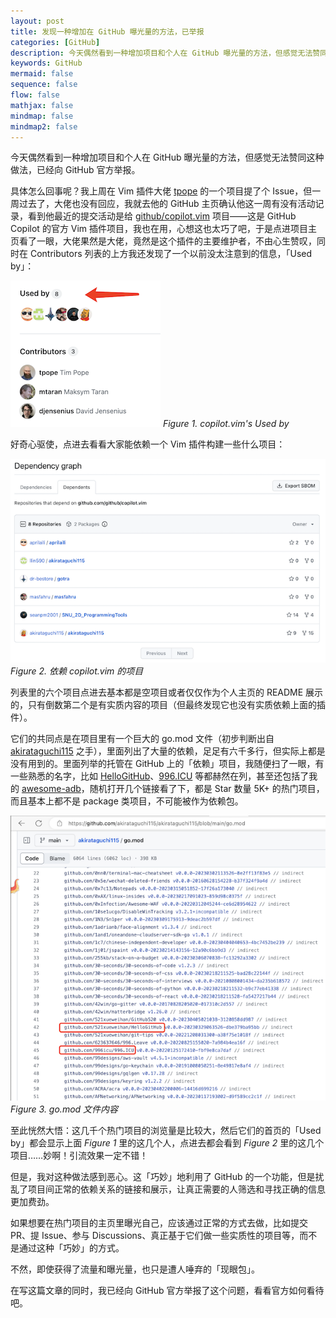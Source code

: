 ```yaml
---
layout: post
title: 发现一种增加在 GitHub 曝光量的方法，已举报
categories: [GitHub]
description: 今天偶然看到一种增加项目和个人在 GitHub 曝光量的方法，但感觉无法赞同这种做法，已经向 GitHub 官方举报。
keywords: GitHub
mermaid: false
sequence: false
flow: false
mathjax: false
mindmap: false
mindmap2: false
---
```


今天偶然看到一种增加项目和个人在 GitHub 曝光量的方法，但感觉无法赞同这种做法，已经向 GitHub 官方举报。

具体怎么回事呢？我上周在 Vim 插件大佬 [tpope][1] 的一个项目提了个 Issue，但一周过去了，大佬也没有回应，我就去他的 GitHub 主页确认他这一周有没有活动记录，看到他最近的提交活动是给 [github/copilot.vim][2] 项目——这是 GitHub Copilot 的官方 Vim 插件项目，我也在用，心想这也太巧了吧，于是点进项目主页看了一眼，大佬果然是大佬，竟然是这个插件的主要维护者，不由心生赞叹，同时在 Contributors 列表的上方我还发现了一个以前没太注意到的信息，「Used by」：

![](/images/posts/github/github-project-used-by.png)
*Figure 1. copilot.vim's Used by*

好奇心驱使，点进去看看大家能依赖一个 Vim 插件构建一些什么项目：

![](/images/posts/github/repositories-depend-on-copilot.png)
*Figure 2. 依赖 copilot.vim 的项目*

列表里的六个项目点进去基本都是空项目或者仅仅作为个人主页的 README 展示的，只有倒数第二个是有实质内容的项目（但最终发现它也没有实质依赖上面的插件）。

它们的共同点是在项目里有一个巨大的 go.mod 文件（初步判断出自 [akirataguchi115][6] 之手），里面列出了大量的依赖，足足有六千多行，但实际上都是没有用到的。里面列举的托管在 GitHub 上的「依赖」项目，我随便扫了一眼，有一些熟悉的名字，比如 [HelloGitHub][3]、[996.ICU][4] 等都赫然在列，甚至还包括了我的 [awesome-adb][5]，随机打开几个链接看了下，都是 Star 数量 5K+ 的热门项目，而且基本上都不是 package 类项目，不可能被作为依赖包。

![](/images/posts/github/go-mod-contents.png)
*Figure 3. go.mod 文件内容*

至此恍然大悟：这几千个热门项目的浏览量是比较大，然后它们的首页的「Used by」都会显示上面 *Figure 1* 里的这几个人，点进去都会看到 *Figure 2* 里的这几个项目……妙啊！引流效果一定不错！

但是，我对这种做法感到恶心。这「巧妙」地利用了 GitHub 的一个功能，但是扰乱了项目间正常的依赖关系的链接和展示，让真正需要的人筛选和寻找正确的信息更加费劲。

如果想要在热门项目的主页里曝光自己，应该通过正常的方式去做，比如提交 PR、提 Issue、参与 Discussions、真正基于它们做一些实质性的项目等，而不是通过这种「巧妙」的方式。

不然，即使获得了流量和曝光量，也只是遭人唾弃的「现眼包」。

在写这篇文章的同时，我已经向 GitHub 官方举报了这个问题，看看官方如何看待吧。

[1]: https://github.com/tpope
[2]: https://github.com/github/copilot.vim
[3]: https://github.com/521xueweihan/HelloGitHub
[4]: https://github.com/996icu/996.ICU
[5]: https://github.com/junyuan-liao/awesome-adb
[6]: https://github.com/akirataguchi115
